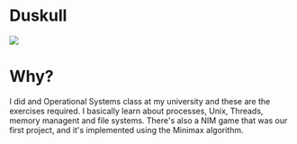 Duskull
====================

<img src=https://cdn.bulbagarden.net/upload/thumb/e/e2/355Duskull.png/250px-355Duskull.png>

Why?
=============

I did and Operational Systems class at my university and these are the exercises required. I basically learn about processes, Unix, Threads, memory managent and file systems.
There's also a NIM game that was our first project, and it's implemented using the Minimax algorithm.
